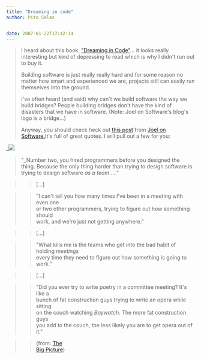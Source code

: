 ```yaml
---
title: "Dreaming in code"
author: Pito Salas


date: 2007-01-22T17:42:14
---
```



>
> I heard about this book, ["Dreaming in
> Code"](<http://www.dreamingincode.com/>)… it looks really interesting but
> kind of depressing to read which is why I didn't run out to buy it.
>
> Building software is just really really hard and for some reason no matter
> how smart and experienced we are, projects still can easily run themselves
> into the ground.
>
> I've often heard (and said) why can't we build software the way we build
> bridges? People building bridges don't have the kind of disasters that we
> have in software. (Note: Joel on Software's blog's logo is a bridge…)
>
> Anyway, you should check heck out [this
> post](<http://www.joelonsoftware.com/items/2007/01/21.html>) from [Joel on
> Software.](<http://www.joelonsoftware.com>)It's full of great quotes. I will
> pull out a few for you:
>

>>
_![](https://i0.wp.com/www.joelonsoftware.com/items/2007/01/02DreamingInCode.PNG?w=584)  
>  "_Number two, you hired programmers before you designed the  
>  thing. Because the only thing harder than trying to design software is  
>  trying to design software _as a team_ …."
>>

>> […]

>>

>> "I can't tell you how many times I've been in a meeting with even one  
>  or two other programmers, trying to figure out how something should  
>  work, and we're just not getting anywhere."
>>

>> […]

>>

>> "What kills me is the teams who get into the bad habit of holding
_meetings_  
>  every time they need to figure out how something is going to work."
>>

>> […]

>>

>> "Did you ever try to write poetry in a committee meeting? It's like a  
>  bunch of fat construction guys trying to write an opera while sitting  
>  on the couch watching _Baywatch_. The more fat construction guys  
>  you add to the couch, the less likely you are to get opera out of it."
>>

>> (from: [The  
>  Big Picture](<http://www.joelonsoftware.com/items/2007/01/21.html>))



